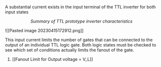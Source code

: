 A substantial current exists in the input terminal of the TTL inverter for both input states

<center><em>Summary of TTL prototype inverter characteristics</em></center>

![[Pasted image 20230415172912.png]]

This input current limits the number of gates that can be connected to the output of an individual TTL logic gate. Both logic states must be checked to see which set of conditions actually limits the fanout of the gate.


1. [[Fanout Limit for Output voltage = V_L]]
